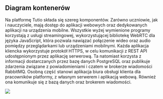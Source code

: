 ## Diagram kontenerów

Na platformę Tutio składa się szereg komponentów.
Zarówno uczniowie, jak i nauczyciele, mają dostęp do aplikacji webowych oraz dedykowanych aplikacji na urządzenia mobilne.
Wszystkie wyżej wymienione programy korzystają z usługi streamingowej, wykorzystującej bibliotekę WebRTC dla języka JavaScript, która pozwala nawiązać połączenie wideo oraz audio pomiędzy przeglądarkami lub urządzeniami mobilnymi.
Każda aplikacja kliencka wykorzystuje protokół HTTPS, w celu komunikacji z REST API udostępnionym przez aplikację serwerową.
Ta natomiast korzysta z informacji dostarczanych przez bazę danych PostgreSQL oraz publikuje zdarzenia związane z powiadomieniami i czatem w brokerze wiadomości RabbitMQ.
Osobną część stanowi aplikacja biura obsługi klienta dla pracowników platformy, z własnym serwerem i aplikacją webową.
Również ona komunikuje się z bazą danych oraz brokerem wiadomości.

![](embed:tutio_c2)
